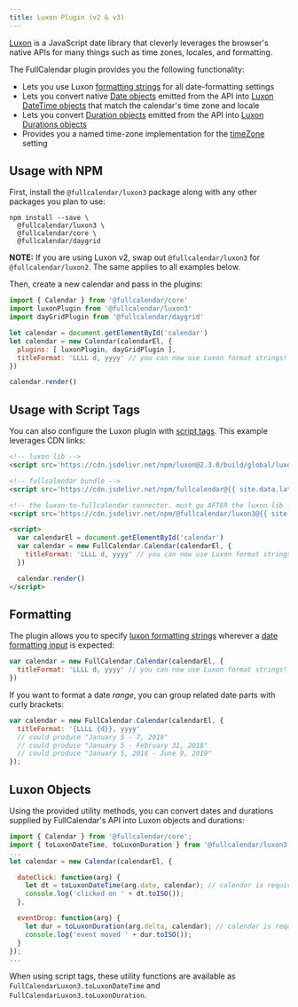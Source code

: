```yaml
---
title: Luxon Plugin (v2 & v3)
---
```


[Luxon](https://moment.github.io/luxon/index.html) is a JavaScript date library that cleverly leverages the browser's native APIs for many things such as time zones, locales, and formatting.

The FullCalendar plugin provides you the following functionality:

- Lets you use Luxon [formatting strings](https://moment.github.io/luxon/#/formatting?id=table-of-tokens) for all date-formatting settings
- Lets you convert native [Date objects](date-object) emitted from the API into [Luxon DateTime objects](https://moment.github.io/luxon/api-docs/index.html#datetime) that match the calendar's time zone and locale
- Lets you convert [Duration objects](duration-object) emitted from the API into [Luxon Durations objects](https://moment.github.io/luxon/api-docs/index.html#duration)
- Provides you a named time-zone implementation for the [timeZone](timeZone) setting


## Usage with NPM

First, install the `@fullcalendar/luxon3` package along with any other packages you plan to use:

```
npm install --save \
  @fullcalendar/luxon3 \
  @fullcalendar/core \
  @fullcalendar/daygrid
```

**NOTE:** If you are using Luxon v2, swap out `@fullcalendar/luxon3` for `@fullcalendar/luxon2`.
The same applies to all examples below.

Then, create a new calendar and pass in the plugins:

```js
import { Calendar } from '@fullcalendar/core'
import luxonPlugin from '@fullcalendar/luxon3'
import dayGridPlugin from '@fullcalendar/daygrid'

let calendar = document.getElementById('calendar')
let calendar = new Calendar(calendarEl, {
  plugins: [ luxonPlugin, dayGridPlugin ],
  titleFormat: 'LLLL d, yyyy' // you can now use Luxon format strings!
})

calendar.render()
```


## Usage with Script Tags

You can also configure the Luxon plugin with [script tags](initialize-globals). This example leverages CDN links:

```html
<!-- luxon lib -->
<script src='https://cdn.jsdelivr.net/npm/luxon@2.3.0/build/global/luxon.min.js'></script>

<!-- fullcalendar bundle -->
<script src='https://cdn.jsdelivr.net/npm/fullcalendar@{{ site.data.latest-releases.v6 }}/index.global.min.js'></script>

<!-- the luxon-to-fullcalendar connector. must go AFTER the luxon lib -->
<script src='https://cdn.jsdelivr.net/npm/@fullcalendar/luxon3@{{ site.data.latest-releases.v6 }}/index.global.min.js'></script>

<script>
  var calendarEl = document.getElementById('calendar')
  var calendar = new FullCalendar.Calendar(calendarEl, {
    titleFormat: 'LLLL d, yyyy' // you can now use Luxon format strings!
  })

  calendar.render()
</script>
```


## Formatting

The plugin allows you to specify [luxon formatting strings](https://moment.github.io/luxon/#/formatting?id=table-of-tokens) wherever a [date formatting input](date-formatting) is expected:

```js
var calendar = new FullCalendar.Calendar(calendarEl, {
  titleFormat: 'LLLL d, yyyy' // you can now use Luxon format strings!
})
```

If you want to format a date *range*, you can group related date parts with curly brackets:

```js
var calendar = new FullCalendar.Calendar(calendarEl, {
  titleFormat: '{LLLL {d}}, yyyy'
  // could produce "January 5 - 7, 2018"
  // could produce "January 5 - February 31, 2018"
  // could produce "January 5, 2018 - June 9, 2019"
});
```


## Luxon Objects

Using the provided utility methods, you can convert dates and durations supplied by FullCalendar's API into Luxon objects and durations:

```js
import { Calendar } from '@fullcalendar/core';
import { toLuxonDateTime, toLuxonDuration } from '@fullcalendar/luxon3';
...
let calendar = new Calendar(calendarEl, {

  dateClick: function(arg) {
    let dt = toLuxonDateTime(arg.date, calendar); // calendar is required
    console.log('clicked on ' + dt.toISO());
  },

  eventDrop: function(arg) {
    let dur = toLuxonDuration(arg.delta, calendar); // calendar is required
    console.log('event moved ' + dur.toISO());
  }
});
...
```

When using script tags, these utility functions are available as `FullCalendarLuxon3.toLuxonDateTime` and `FullCalendarLuxon3.toLuxonDuration`.
